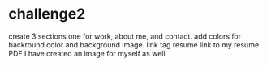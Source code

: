 # challenge2
create 3 sections one for work, about me, and contact.
add colors for backround color and background image.
link tag resume link to my resume PDF
I have created an image for myself as well
